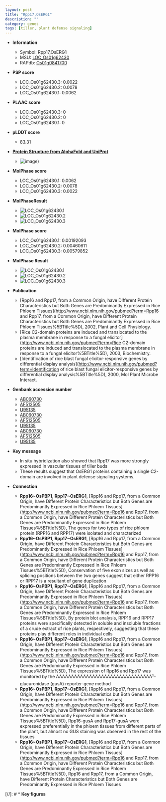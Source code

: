 ```yaml
---
layout: post
title: "Rpp17,OsERG1"
description: ""
category: genes
tags: [tiller, plant defense signaling]
---
```


* **Information**  
    + Symbol: Rpp17,OsERG1  
    + MSU: [LOC_Os01g62430](http://rice.plantbiology.msu.edu/cgi-bin/ORF_infopage.cgi?orf=LOC_Os01g62430)  
    + RAPdb: [Os01g0841700](http://rapdb.dna.affrc.go.jp/viewer/gbrowse_details/irgsp1?name=Os01g0841700)  

* **PSP score**  
    + LOC_Os01g62430.3: 0.0022 
    + LOC_Os01g62430.2: 0.0078 
    + LOC_Os01g62430.1: 0.0062 

* **PLAAC score**  
    + LOC_Os01g62430.3: 0 
    + LOC_Os01g62430.2: 0 
    + LOC_Os01g62430.1: 0 

* **pLDDT score**
    + 83.31

* **[Protein Structure from AlphaFold and UniProt](https://www.uniprot.org/uniprotkb/Q0JHU5/entry#structure)**
    + ![image](https://ricepsp.github.io/images/Q0/AF-Q0JHU5-F1.png))

* **MolPhase score**
    + LOC_Os01g62430.1: 0.0062
    + LOC_Os01g62430.2: 0.0078
    + LOC_Os01g62430.3: 0.0022

* **MolPhaseResult**
    + ![LOC_Os01g62430.1](https://ricepsp.github.io/pictures/LOC_Os01g/LOC_Os01g62430.1.png)
    + ![LOC_Os01g62430.2](https://ricepsp.github.io/pictures/LOC_Os01g/LOC_Os01g62430.2.png)
    + ![LOC_Os01g62430.3](https://ricepsp.github.io/pictures/LOC_Os01g/LOC_Os01g62430.3.png)

* **MolPhase score**
    + LOC_Os01g62430.1: 0.00192093
    + LOC_Os01g62430.2: 0.00460611
    + LOC_Os01g62430.3: 0.00579852

* **MolPhase Result**
    + ![LOC_Os01g62430.1](https://304243504.github.io/Pictures/LOC_Os01g/LOC_Os01g62430.1.png)
    + ![LOC_Os01g62430.2](https://304243504.github.io/Pictures/LOC_Os01g/LOC_Os01g62430.2.png)
    + ![LOC_Os01g62430.3](https://304243504.github.io/Pictures/LOC_Os01g/LOC_Os01g62430.3.png)

* **Publication**  
    + [Rpp16 and Rpp17, from a Common Origin, have Different Protein Characteristics but Both Genes are Predominantly Expressed in Rice Phloem Tissues](http://www.ncbi.nlm.nih.gov/pubmed?term=Rpp16 and Rpp17, from a Common Origin, have Different Protein Characteristics but Both Genes are Predominantly Expressed in Rice Phloem Tissues%5BTitle%5D), 2002, Plant and Cell Physiology.
    + [Rice C2-domain proteins are induced and translocated to the plasma membrane in response to a fungal elicitor](http://www.ncbi.nlm.nih.gov/pubmed?term=Rice C2-domain proteins are induced and translocated to the plasma membrane in response to a fungal elicitor%5BTitle%5D), 2003, Biochemistry.
    + [Identification of rice blast fungal elicitor-responsive genes by differential display analysis](http://www.ncbi.nlm.nih.gov/pubmed?term=Identification of rice blast fungal elicitor-responsive genes by differential display analysis%5BTitle%5D), 2000, Mol Plant Microbe Interact.

* **Genbank accession number**  
    + [AB060730](http://www.ncbi.nlm.nih.gov/nuccore/AB060730)
    + [AF512505](http://www.ncbi.nlm.nih.gov/nuccore/AF512505)
    + [U95135](http://www.ncbi.nlm.nih.gov/nuccore/U95135)
    + [AB060730](http://www.ncbi.nlm.nih.gov/nuccore/AB060730)
    + [AF512505](http://www.ncbi.nlm.nih.gov/nuccore/AF512505)
    + [U95135](http://www.ncbi.nlm.nih.gov/nuccore/U95135)
    + [AB060730](http://www.ncbi.nlm.nih.gov/nuccore/AB060730)
    + [AF512505](http://www.ncbi.nlm.nih.gov/nuccore/AF512505)
    + [U95135](http://www.ncbi.nlm.nih.gov/nuccore/U95135)

* **Key message**  
    + In situ hybridization also showed that Rpp17 was more strongly expressed in vascular tissues of tiller buds
    + These results suggest that OsERG1 proteins containing a single C2-domain are involved in plant defense signaling systems.

* **Connection**  
    + __Rpp16~OsPBP1__, __Rpp17~OsERG1__, [Rpp16 and Rpp17, from a Common Origin, have Different Protein Characteristics but Both Genes are Predominantly Expressed in Rice Phloem Tissues](http://www.ncbi.nlm.nih.gov/pubmed?term=Rpp16 and Rpp17, from a Common Origin, have Different Protein Characteristics but Both Genes are Predominantly Expressed in Rice Phloem Tissues%5BTitle%5D), The genes for two types of rice phloem protein (RPP16 and RPP17) were isolated and characterized
    + __Rpp16~OsPBP1__, __Rpp17~OsERG1__, [Rpp16 and Rpp17, from a Common Origin, have Different Protein Characteristics but Both Genes are Predominantly Expressed in Rice Phloem Tissues](http://www.ncbi.nlm.nih.gov/pubmed?term=Rpp16 and Rpp17, from a Common Origin, have Different Protein Characteristics but Both Genes are Predominantly Expressed in Rice Phloem Tissues%5BTitle%5D), Conservation of five exon sizes as well as splicing positions between the two genes suggest that either RPP16 or RPP17 is a resultant of gene duplication
    + __Rpp16~OsPBP1__, __Rpp17~OsERG1__, [Rpp16 and Rpp17, from a Common Origin, have Different Protein Characteristics but Both Genes are Predominantly Expressed in Rice Phloem Tissues](http://www.ncbi.nlm.nih.gov/pubmed?term=Rpp16 and Rpp17, from a Common Origin, have Different Protein Characteristics but Both Genes are Predominantly Expressed in Rice Phloem Tissues%5BTitle%5D), By protein blot analysis, RPP16 and RPP17 proteins were specifically detected in soluble and insoluble fractions of a crude extract of rice plants, respectively, suggesting that these proteins play different roles in individual cells
    + __Rpp16~OsPBP1__, __Rpp17~OsERG1__, [Rpp16 and Rpp17, from a Common Origin, have Different Protein Characteristics but Both Genes are Predominantly Expressed in Rice Phloem Tissues](http://www.ncbi.nlm.nih.gov/pubmed?term=Rpp16 and Rpp17, from a Common Origin, have Different Protein Characteristics but Both Genes are Predominantly Expressed in Rice Phloem Tissues%5BTitle%5D), The expression of Rpp16 and Rpp17 was monitored by the ÃÂÃÂÃÂÃÂÃÂÃÂÃÂÃÂÃÂÃÂÃÂÃÂÃÂÃÂÃÂÃÂ²-glucuronidase (gusA) reporter-gene method
    + __Rpp16~OsPBP1__, __Rpp17~OsERG1__, [Rpp16 and Rpp17, from a Common Origin, have Different Protein Characteristics but Both Genes are Predominantly Expressed in Rice Phloem Tissues](http://www.ncbi.nlm.nih.gov/pubmed?term=Rpp16 and Rpp17, from a Common Origin, have Different Protein Characteristics but Both Genes are Predominantly Expressed in Rice Phloem Tissues%5BTitle%5D), Rpp16-gusA and Rpp17-gusA were expressed preferentially in the phloem tissues from different parts of the plant, but almost no GUS staining was observed in the rest of the tissues
    + __Rpp16~OsPBP1__, __Rpp17~OsERG1__, [Rpp16 and Rpp17, from a Common Origin, have Different Protein Characteristics but Both Genes are Predominantly Expressed in Rice Phloem Tissues](http://www.ncbi.nlm.nih.gov/pubmed?term=Rpp16 and Rpp17, from a Common Origin, have Different Protein Characteristics but Both Genes are Predominantly Expressed in Rice Phloem Tissues%5BTitle%5D), Rpp16 and Rpp17, from a Common Origin, have Different Protein Characteristics but Both Genes are Predominantly Expressed in Rice Phloem Tissues

[//]: # * **Key figures**  


